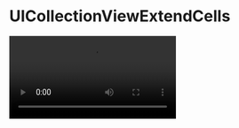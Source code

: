 # UICollectionViewExtendCells

<video>
    <source src="https://drive.google.com/file/d/1BUJG3ZUfJBEcCLXIYEqX8CAm3_i7BOL6/preview" type='video/mp4'>
</video>

